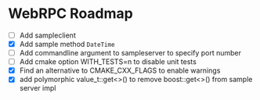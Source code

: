 # WebRPC Roadmap

- [ ] Add sampleclient
- [x] Add sample method `DateTime`
- [ ] Add commandline argument to sampleserver to specify port number
- [ ] Add cmake option WITH_TESTS=n to disable unit tests
- [x] Find an alternative to CMAKE_CXX_FLAGS to enable warnings
- [x] add polymorphic value_t::get<>() to remove boost::get<>() from sample server impl